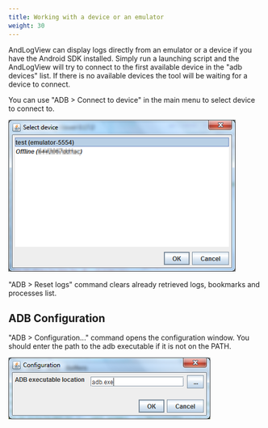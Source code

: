 ```yaml
---
title: Working with a device or an emulator
weight: 30
---
```

AndLogView can display logs directly from an emulator or a device if you have
the Android SDK installed. Simply run a launching script and the AndLogView
will try to connect to the first available device in the "adb devices" list.
If there is no available devices the tool will be waiting for a device to
connect.

You can use "ADB > Connect to device" in the main menu to select device
to connect to.

![Device selection window](select_device.png)

"ADB > Reset logs" command clears already retrieved logs, bookmarks
and  processes list.

## ADB Configuration

"ADB > Configuration..." command opens the configuration window. You should
enter the path to the adb executable if it is not on the PATH.

![Configuration dialog](configuration.png)

